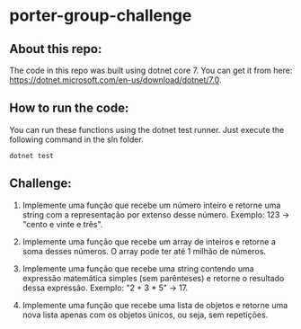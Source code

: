 # porter-group-challenge

## About this repo:

The code in this repo was built using dotnet core 7.
You can get it from here: https://dotnet.microsoft.com/en-us/download/dotnet/7.0.

## How to run the code:

You can run these functions using the dotnet test runner. Just execute the following command in the sln folder.

    dotnet test 

## Challenge:

1. Implemente uma função que recebe um número inteiro e retorne uma string com a representação por extenso desse número. Exemplo: 123 -> "cento e vinte e três".

2. Implemente uma função que recebe um array de inteiros e retorne a soma
desses números. O array pode ter até 1 milhão de números.

3. Implemente uma função que recebe uma string contendo uma expressão
matemática simples (sem parênteses) e retorne o resultado dessa
expressão.
Exemplo: "2 + 3 * 5" -> 17.

4. Implemente uma função que recebe uma lista de objetos e retorne uma
nova lista apenas com os objetos únicos, ou seja, sem repetições.